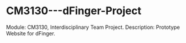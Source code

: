 # CM3130---dFinger-Project

Module: CM3130, Interdisciplinary Team Project.
Description: Prototype Website for dFinger.
